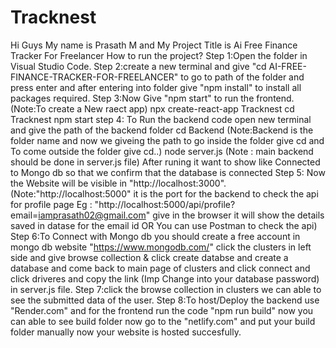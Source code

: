 # Tracknest
Hi Guys My name is Prasath M and My Project Title is Ai Free Finance Tracker For Freelancer
How to run the project?
Step 1:Open the folder in Visual Studio Code.
Step 2:create a new terminal and give "cd AI-FREE-FINANCE-TRACKER-FOR-FREELANCER" to go to path of the folder and press enter and after entering into folder give "npm install" to install all packages required.
Step 3:Now Give "npm start" to run the frontend.
(Note:To create a New raect app)
npx create-react-app Tracknest
cd Tracknest
npm start
step 4: To Run the backend code open new terminal and give the path of the backend folder
cd Backend (Note:Backend is the folder name and now we giveing the path to go inside the folder give cd and To come outside the folder give cd..)
node server.js (Note : main backend should be done in server.js file)
After runing it want to show like Connected to Mongo db so that we confirm that the database is connected
Step 5: Now the Website will be visible in "http://localhost:3000".
(Note:"http://localhost:5000" it is the port for the backend to check the api for profile page Eg : "http://localhost:5000/api/profile?email=iamprasath02@gmail.com" give in the browser it will show the details saved in datase for the email id OR You can use Postman to check the api)
Step 6:To Connect with Mongo db you should create a free account in mongo db website "https://www.mongodb.com/" click the clusters in left side and give browse collection & click create databse and create a database and come back to main page of clusters and click connect and click driveres and copy the link (Imp Change <db password> into your database password) in server.js file.
Step 7:click the browse collection in clusters we can able to see the submitted data of the user.
Step 8:To host/Deploy the backend use "Render.com" and for the frontend run the code "npm run build" now you can able to see build folder now go to the "netlify.com" and put your build folder manually now your website is hosted succesfully.

